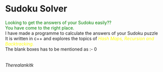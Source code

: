 # Sudoku Solver
<font color="green">Looking to get the answers of your Sudoku easily??<br>
You have come to the right place.</font><br>
I have made a programme to calculate the answers of your Sudoku puzzle<br>
It is written in c++ and explores the topics of <font color="yellow"><i>Hash Maps, Recursion and Backtracking.</i></font><br>
The blank boxes has to be mentioned as :- 0<br>
<br><br>
<i>Therealankitk</i>

